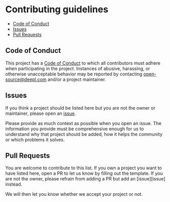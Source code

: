# Contributing guidelines

* [Code of Conduct](#code-of-conduct)
* [Issues](#issues)
* [Pull Requests](#pull-requests)

## Code of Conduct

This project has a [Code of Conduct](CODE_OF_CONDUCT.md) to which all
contributors must adhere when participating in the project. Instances of
abusive, harassing, or otherwise unacceptable behavior may be reported by
contacting [open-source@deepl.com](mailto:open-source@deepl.com) and/or a
project maintainer.

## Issues

If you think a project should be listed here but you are not the owner or maintainer, please open an [issue][issues].

Please provide as much context as possible when you open an issue. The
information you provide must be comprehensive enough for us to understand why that project
should be added, how it helps the community or which problems it solves. 

## Pull Requests

You are welcome to contribute to this list. If you own a project you want to have listed here, 
open a PR to let us know by filling out the template. If you are not the owner, please refrain from
adding a PR but add an [issue][issue] instead. 

We will then let you know whether we accept your project or not. 

[issues]: https://www.github.com/DeepLcom/awesome-deepl/issues
